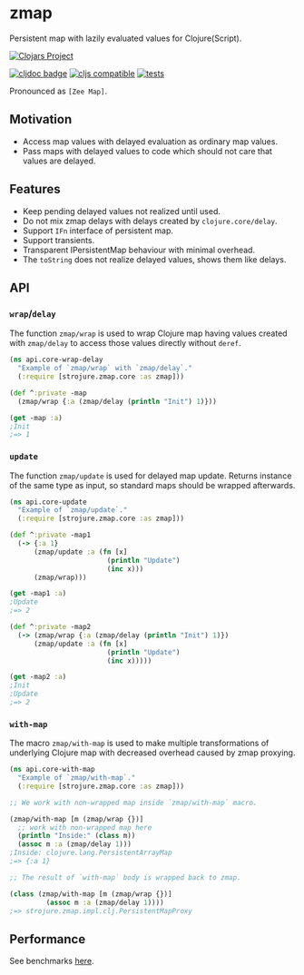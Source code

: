 # zmap

Persistent map with lazily evaluated values for Clojure(Script).

[![Clojars Project](https://img.shields.io/clojars/v/com.github.strojure/zmap.svg)](https://clojars.org/com.github.strojure/zmap)

[![cljdoc badge](https://cljdoc.org/badge/com.github.strojure/zmap)](https://cljdoc.org/d/com.github.strojure/zmap)
[![cljs compatible](https://img.shields.io/badge/cljs-compatible-green)](https://clojurescript.org/)
[![tests](https://github.com/strojure/zmap/actions/workflows/tests.yml/badge.svg)](https://github.com/strojure/zmap/actions/workflows/tests.yml)

Pronounced as `[Zee Map]`.

## Motivation

* Access map values with delayed evaluation as ordinary map values.
* Pass maps with delayed values to code which should not care that values are
  delayed.

## Features

* Keep pending delayed values not realized until used.
* Do not mix zmap delays with delays created by `clojure.core/delay`.
* Support `IFn` interface of persistent map.
* Support transients.
* Transparent IPersistentMap behaviour with minimal overhead.
* The `toString` does not realize delayed values, shows them like delays.

## API

### `wrap`/`delay`

The function `zmap/wrap` is used to wrap Clojure map having values created with
`zmap/delay` to access those values directly without `deref`.

```clojure
(ns api.core-wrap-delay
  "Example of `zmap/wrap` with `zmap/delay`."
  (:require [strojure.zmap.core :as zmap]))

(def ^:private -map
  (zmap/wrap {:a (zmap/delay (println "Init") 1)}))

(get -map :a)
;Init
;=> 1
```

### `update`

The function `zmap/update` is used for delayed map update. Returns instance of
the same type as input, so standard maps should be wrapped afterwards.

```clojure
(ns api.core-update
  "Example of `zmap/update`."
  (:require [strojure.zmap.core :as zmap]))

(def ^:private -map1
  (-> {:a 1}
      (zmap/update :a (fn [x]
                        (println "Update")
                        (inc x)))
      (zmap/wrap)))

(get -map1 :a)
;Update
;=> 2

(def ^:private -map2
  (-> (zmap/wrap {:a (zmap/delay (println "Init") 1)})
      (zmap/update :a (fn [x]
                        (println "Update")
                        (inc x)))))

(get -map2 :a)
;Init
;Update
;=> 2
```

### `with-map`

The macro `zmap/with-map` is used to make multiple transformations of underlying
Clojure map with decreased overhead caused by zmap proxying.

```clojure
(ns api.core-with-map
  "Example of `zmap/with-map`."
  (:require [strojure.zmap.core :as zmap]))

;; We work with non-wrapped map inside `zmap/with-map` macro.

(zmap/with-map [m (zmap/wrap {})]
  ;; work with non-wrapped map here
  (println "Inside:" (class m))
  (assoc m :a (zmap/delay 1)))
;Inside: clojure.lang.PersistentArrayMap
;=> {:a 1}

;; The result of `with-map` body is wrapped back to zmap.

(class (zmap/with-map [m (zmap/wrap {})]
         (assoc m :a (zmap/delay 1))))
;=> strojure.zmap.impl.clj.PersistentMapProxy
```

## Performance

See benchmarks [here](doc/benchmarks/core.clj).
